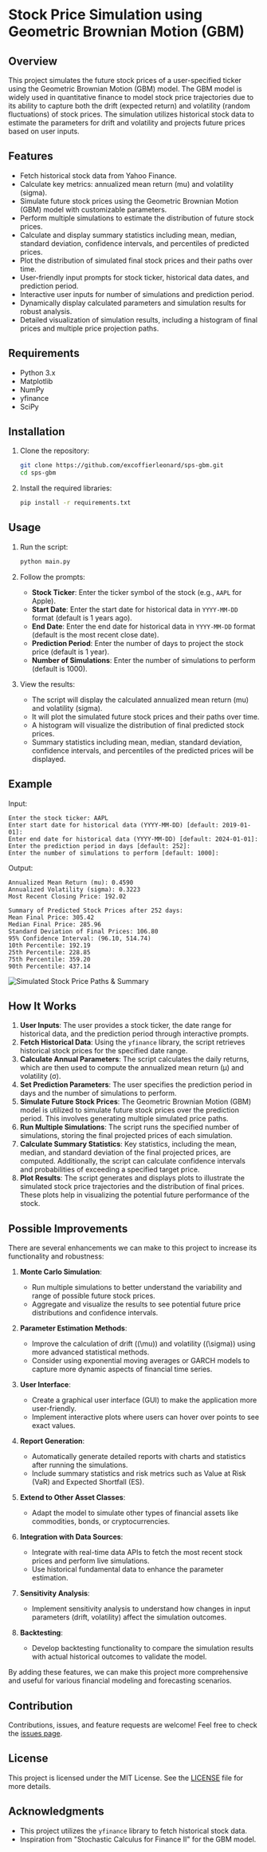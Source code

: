 # Stock Price Simulation using Geometric Brownian Motion (GBM)

<!-- TODO: Update Example, and Possible Improvements to reflect Monte-Carlo and enhancements made. -->

## Overview

This project simulates the future stock prices of a user-specified ticker using the Geometric Brownian Motion (GBM) model. The GBM model is widely used in quantitative finance to model stock price trajectories due to its ability to capture both the drift (expected return) and volatility (random fluctuations) of stock prices. The simulation utilizes historical stock data to estimate the parameters for drift and volatility and projects future prices based on user inputs.

## Features

- Fetch historical stock data from Yahoo Finance.
- Calculate key metrics: annualized mean return (mu) and volatility (sigma).
- Simulate future stock prices using the Geometric Brownian Motion (GBM) model with customizable parameters.
- Perform multiple simulations to estimate the distribution of future stock prices.
- Calculate and display summary statistics including mean, median, standard deviation, confidence intervals, and percentiles of predicted prices.
- Plot the distribution of simulated final stock prices and their paths over time.
- User-friendly input prompts for stock ticker, historical data dates, and prediction period.
- Interactive user inputs for number of simulations and prediction period.
- Dynamically display calculated parameters and simulation results for robust analysis.
- Detailed visualization of simulation results, including a histogram of final prices and multiple price projection paths.

## Requirements

- Python 3.x
- Matplotlib
- NumPy
- yfinance
- SciPy

## Installation

1. Clone the repository:

   ```bash
   git clone https://github.com/excoffierleonard/sps-gbm.git
   cd sps-gbm
   ```

2. Install the required libraries:
   ```bash
   pip install -r requirements.txt
   ```

## Usage

1. Run the script:

   ```bash
   python main.py
   ```

2. Follow the prompts:

   - **Stock Ticker**: Enter the ticker symbol of the stock (e.g., `AAPL` for Apple).
   - **Start Date**: Enter the start date for historical data in `YYYY-MM-DD` format (default is 1 years ago).
   - **End Date**: Enter the end date for historical data in `YYYY-MM-DD` format (default is the most recent close date).
   - **Prediction Period**: Enter the number of days to project the stock price (default is 1 year).
   - **Number of Simulations**: Enter the number of simulations to perform (default is 1000).

3. View the results:
   - The script will display the calculated annualized mean return (mu) and volatility (sigma).
   - It will plot the simulated future stock prices and their paths over time.
   - A histogram will visualize the distribution of final predicted stock prices.
   - Summary statistics including mean, median, standard deviation, confidence intervals, and percentiles of the predicted prices will be displayed.

## Example

Input:

```
Enter the stock ticker: AAPL
Enter start date for historical data (YYYY-MM-DD) [default: 2019-01-01]:
Enter end date for historical data (YYYY-MM-DD) [default: 2024-01-01]:
Enter the prediction period in days [default: 252]:
Enter the number of simulations to perform [default: 1000]:
```

Output:

```
Annualized Mean Return (mu): 0.4590
Annualized Volatility (sigma): 0.3223
Most Recent Closing Price: 192.02

Summary of Predicted Stock Prices after 252 days:
Mean Final Price: 305.42
Median Final Price: 285.96
Standard Deviation of Final Prices: 106.80
95% Confidence Interval: (96.10, 514.74)
10th Percentile: 192.19
25th Percentile: 228.85
75th Percentile: 359.20
90th Percentile: 437.14
```

![Simulated Stock Price Paths & Summary](example.png)

## How It Works

1. **User Inputs**: The user provides a stock ticker, the date range for historical data, and the prediction period through interactive prompts.
2. **Fetch Historical Data**: Using the `yfinance` library, the script retrieves historical stock prices for the specified date range.
3. **Calculate Annual Parameters**: The script calculates the daily returns, which are then used to compute the annualized mean return (µ) and volatility (σ).
4. **Set Prediction Parameters**: The user specifies the prediction period in days and the number of simulations to perform.
5. **Simulate Future Stock Prices**: The Geometric Brownian Motion (GBM) model is utilized to simulate future stock prices over the prediction period. This involves generating multiple simulated price paths.
6. **Run Multiple Simulations**: The script runs the specified number of simulations, storing the final projected prices of each simulation.
7. **Calculate Summary Statistics**: Key statistics, including the mean, median, and standard deviation of the final projected prices, are computed. Additionally, the script can calculate confidence intervals and probabilities of exceeding a specified target price.
8. **Plot Results**: The script generates and displays plots to illustrate the simulated stock price trajectories and the distribution of final prices. These plots help in visualizing the potential future performance of the stock.

## Possible Improvements

There are several enhancements we can make to this project to increase its functionality and robustness:

1. **Monte Carlo Simulation**:

   - Run multiple simulations to better understand the variability and range of possible future stock prices.
   - Aggregate and visualize the results to see potential future price distributions and confidence intervals.

2. **Parameter Estimation Methods**:

   - Improve the calculation of drift (\(\mu\)) and volatility (\(\sigma\)) using more advanced statistical methods.
   - Consider using exponential moving averages or GARCH models to capture more dynamic aspects of financial time series.

3. **User Interface**:

   - Create a graphical user interface (GUI) to make the application more user-friendly.
   - Implement interactive plots where users can hover over points to see exact values.

4. **Report Generation**:

   - Automatically generate detailed reports with charts and statistics after running the simulations.
   - Include summary statistics and risk metrics such as Value at Risk (VaR) and Expected Shortfall (ES).

5. **Extend to Other Asset Classes**:

   - Adapt the model to simulate other types of financial assets like commodities, bonds, or cryptocurrencies.

6. **Integration with Data Sources**:

   - Integrate with real-time data APIs to fetch the most recent stock prices and perform live simulations.
   - Use historical fundamental data to enhance the parameter estimation.

7. **Sensitivity Analysis**:

   - Implement sensitivity analysis to understand how changes in input parameters (drift, volatility) affect the simulation outcomes.

8. **Backtesting**:
   - Develop backtesting functionality to compare the simulation results with actual historical outcomes to validate the model.

By adding these features, we can make this project more comprehensive and useful for various financial modeling and forecasting scenarios.

## Contribution

Contributions, issues, and feature requests are welcome! Feel free to check the [issues page](https://github.com/excoffierleonard/sps-gbm/issues).

## License

This project is licensed under the MIT License. See the [LICENSE](LICENSE) file for more details.

## Acknowledgments

- This project utilizes the `yfinance` library to fetch historical stock data.
- Inspiration from "Stochastic Calculus for Finance II" for the GBM model.
